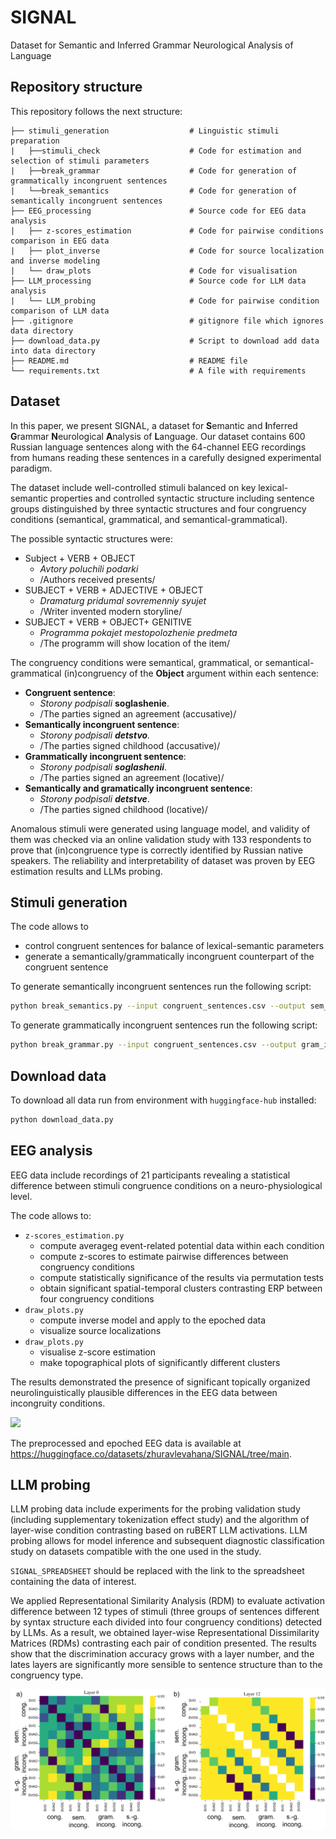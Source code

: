 # SIGNAL
Dataset for Semantic and Inferred Grammar Neurological Analysis of Language

## Repository structure

This repository follows the next structure:
```
├── stimuli_generation                  # Linguistic stimuli preparation
|   ├──stimuli_check                    # Code for estimation and selection of stimuli parameters
|   ├──break_grammar                    # Code for generation of grammatically incongruent sentences  
|   └──break_semantics                  # Code for generation of semantically incongruent sentences                
├── EEG_processing                      # Source code for EEG data analysis
|   ├── z-scores_estimation             # Code for pairwise conditions comparison in EEG data
|   ├── plot_inverse                    # Code for source localization and inverse modeling
|   └── draw_plots                      # Code for visualisation
├── LLM_processing                      # Source code for LLM data analysis
|   └── LLM_probing                     # Code for pairwise condition comparison of LLM data
├── .gitignore                          # gitignore file which ignores data directory
├── download_data.py                    # Script to download add data into data directory
├── README.md                           # README file
└── requirements.txt                    # A file with requirements 
```

## Dataset

In this paper, we present SIGNAL, a dataset for **S**emantic and **I**nferred **G**rammar **N**eurological **A**nalysis of **L**anguage. Our dataset contains 600 Russian language sentences along with the 64-channel EEG recordings from humans reading these sentences in a carefully designed experimental paradigm.

The dataset include well-controlled stimuli balanced on key lexical-semantic properties and controlled syntactic structure including sentence groups distinguished by three syntactic structures and four congruency conditions (semantical, grammatical, and semantical-grammatical).

The possible syntactic structures were:
- Subject + VERB + OBJECT
  - _Avtory poluchili podarki_
  - /Authors received presents/
- SUBJECT + VERB + ADJECTIVE + OBJECT
  - _Dramaturg pridumal sovremenniy syujet_
  - /Writer invented modern storyline/
- SUBJECT + VERB + OBJECT+ GENITIVE
  - _Programma pokajet mestopolozhenie predmeta_
  - /The programm will show location of the item/

The congruency conditions were  semantical, grammatical, or semantical-grammatical (in)congruency of the **Object** argument within each sentence:

- **Congruent sentence**: 
  - *Storony podpisali* **soglashenie**. 
  - /The parties signed an agreement (accusative)/
- **Semantically incongruent sentence**: 
  - *Storony podpisali **detstvo**.* 
  - /The parties signed childhood (accusative)/
- **Grammatically incongruent sentence**: 
  - *Storony podpisali **soglashenii***. 
  - /The parties signed an agreement (locative)/
- **Semantically and gramatically incongruent sentence**: 
  - *Storony podpisali **detstve***. 
  - /The parties signed childhood (locative)/

Anomalous stimuli were generated using language model, and validity of them was checked via an online validation study with 133 respondents to prove that (in)congruence type is correctly identified by Russian native speakers.
The reliability and interpretability of dataset was proven by EEG estimation results and LLMs probing.

## Stimuli generation

The code allows to 
- control congruent sentences for balance of lexical-semantic parameters
- generate a semantically/grammatically incongruent counterpart of the congruent sentence

To generate semantically incongruent sentences run the following script:

```bash
python break_semantics.py --input congruent_sentences.csv --output sem_inconguent.csv
```

To generate grammatically incongruent sentences run the following script:

```bash
python break_grammar.py --input congruent_sentences.csv --output gram_inconguent.csv
```

## Download data

To download all data run from environment with ```huggingface-hub``` installed:
```python
python download_data.py
```

## EEG analysis

EEG data include recordings of 21 participants revealing a statistical difference between stimuli congruence conditions on a neuro-physiological level.

The code allows to:
- ```z-scores_estimation.py```
  - compute averageg event-related potential data within each condition 
  - compute z-scores to estimate pairwise differences between congruency conditions
  - compute statistically significance of the results via permutation tests
  - obtain significant spatial-temporal clusters contrasting ERP between four congruency conditions
- ```draw_plots.py```
  - compute inverse model and apply to the epoched data
  - visualize source localizations
- ```draw_plots.py```
  - visualise z-score estimation 
  - make topographical plots of significantly different clusters

The results demonstrated the presence of significant topically organized neurolinguistically plausible differences in the EEG data between incongruity conditions.

![](./EEG_processing/topoplot.png)

The preprocessed and epoched EEG data is available at https://huggingface.co/datasets/zhuravlevahana/SIGNAL/tree/main.

## LLM probing

LLM probing data include experiments for the probing validation study (including supplementary tokenization effect study) and the algorithm of layer-wise condition contrasting based on ruBERT LLM activations. LLM probing allows for model inference and subsequent diagnostic classification study on datasets compatible with the one used in the study. 

`SIGNAL_SPREADSHEET` should be replaced with the link to the spreadsheet containing the data of interest.

We applied Representational Similarity Analysis (RDM) to evaluate activation difference between 12 types of stimuli (three groups of sentences different by syntax structure each divided into four congruency conditions) detected by LLMs. As a result, we obtained layer-wise Representational Dissimilarity Matrices (RDMs) contrasting each pair of condition presented. The results show that the discrimination accuracy grows with a layer number, and the lates layers are significantly more sensible to sentence structure than to the congruency type.

![](./LLM_processing/RDMs.png)
